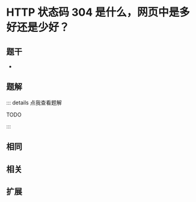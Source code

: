# HTTP 状态码 304 是什么，网页中是多好还是少好？


## 题干

- 



## 题解

::: details 点我查看题解

  TODO

:::



## 相同


## 相关


## 扩展

